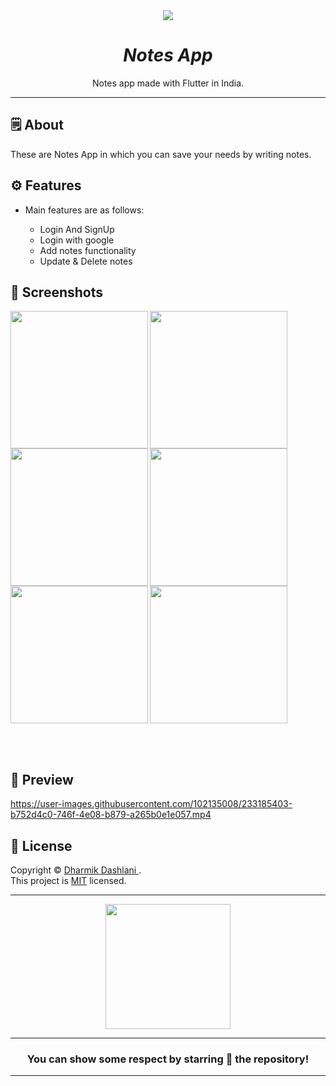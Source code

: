 <div align="center">

<img src="https://user-images.githubusercontent.com/102135008/233182699-3da4126e-cf85-4aa5-8d62-f1664abda33f.png">


# *Notes App*
Notes app made with Flutter in India.

---

</div>

## 🗒 About

These are Notes App in which you can save your needs by writing notes.

## ⚙ Features

- Main features are as follows:

    - Login And SignUp
    - Login with google
    - Add notes functionality
    - Update & Delete notes
    
## 📲 Screenshots


<img align="left" src="https://user-images.githubusercontent.com/102135008/234661598-b8e3d195-62fa-4d21-b032-de088da0895f.jpg" width="220px">

<img align="left" src="https://user-images.githubusercontent.com/102135008/234660362-b5e93ddc-e888-4875-ae4b-1900a7cb07f9.jpg" width="220px">

<img align="left" src="https://user-images.githubusercontent.com/102135008/234660368-e96c3757-8eee-46fb-b197-7944d918090b.jpg" width="220px">

<img  src="https://user-images.githubusercontent.com/102135008/234660372-d25c0c69-da24-4737-92f6-67e2679bec8e.jpg" width="220px">

<img  align="left" src="https://user-images.githubusercontent.com/102135008/234660376-40c2dfab-61fb-4bc8-9c3f-68d5f02d9987.jpg" width="220px">

<img  src="https://user-images.githubusercontent.com/102135008/234660378-90b4a1d4-6eed-4b73-98a8-9f50d77972df.jpg" width="220px">


<br><br>

## 📲 Preview


https://user-images.githubusercontent.com/102135008/233185403-b752d4c0-746f-4e08-b879-a265b0e1e057.mp4

## 📝 License

Copyright © [Dharmik Dashlani ](https://github.com/dharmikdashlani). <br>
This project is [MIT](License.md) licensed.

---
<div align="center">


<img src="https://user-images.githubusercontent.com/102135008/233184593-7f6917ab-49ab-4e05-8620-fcc093efb349.png" width="200px" height="200px">
  
---
### You can show some respect by starring 🌟 the repository!
---

</div>
